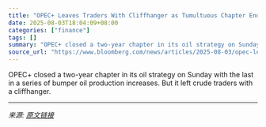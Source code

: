 ```yaml
---
title: "OPEC+ Leaves Traders With Cliffhanger as Tumultuous Chapter Ends"
date: 2025-08-03T18:04:09+08:00
categories: ["finance"]
tags: []
summary: "OPEC+ closed a two-year chapter in its oil strategy on Sunday with the last in a series of bumper oil production increases. But it left crude traders with a cliffhanger."
source_url: "https://www.bloomberg.com/news/articles/2025-08-03/opec-leaves-traders-with-cliffhanger-as-tumultuous-chapter-ends"
---
```


OPEC+ closed a two-year chapter in its oil strategy on Sunday with the last in a series of bumper oil production increases. But it left crude traders with a cliffhanger.

---

*来源: [原文链接](https://www.bloomberg.com/news/articles/2025-08-03/opec-leaves-traders-with-cliffhanger-as-tumultuous-chapter-ends)*
